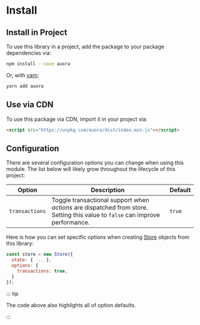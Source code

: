 # Install

## Install in Project

To use this library in a project, add the package to your package dependencies via:

```bash
npm install --save auora
```

Or, with [yarn](https://yarnpkg.com/):

```bash
yarn add auora
```

## Use via CDN

To use this package via CDN, import it in your project via:

```html
<script src="https://unpkg.com/auora/dist/index.min.js"></script>
```

## Configuration

There are several configuration options you can change when using this module. The list below will likely grow throughout the lifecycle of this project:

| Option | Description | Default |
|--------|-------------|---------|
| `transactions` | Toggle transactional support when *actions* are dispatched from store. Setting this value to `false` can improve performance. | `true` |

Here is how you can set specific options when creating [Store](/guide/README.md#store) objects from this library:

```javascript
const store = new Store({
  state: { ... },
  options: {
    transactions: true,
  }
});
```

::: tip

The code above also highlights all of option defaults.

:::
